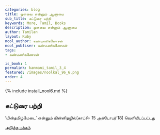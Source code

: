```yaml
---
categories: blog
title: ஒளவை என்னும் ஆளுமை
sub_title: கட்டுரை பற்றி
keywords: More, Tamil, Books
description: ஒளவை என்னும் ஆளுமை
author: Tamilan
layout: Ruby
nool_author: கண்மணிகணேசன்
nool_publiser: கண்மணிகணேசன்
tags:
- கண்மணிகணேசன்

is_book: 1
permalink: kanmani_tamil_3_4
featured: /images/noolkal_96_6.png
order: 4
---
```

{% include install_nool6.md %}

## கட்டுரை பற்றி

‘மின்தமிழ்மேடை’ என்னும் மின்னிதழில்(காட்சி- 15 அக்டோபர்’18) வெளியிடப்பட்டது

[அடுத்த பக்கம்](kanmani_tamil_3_5)